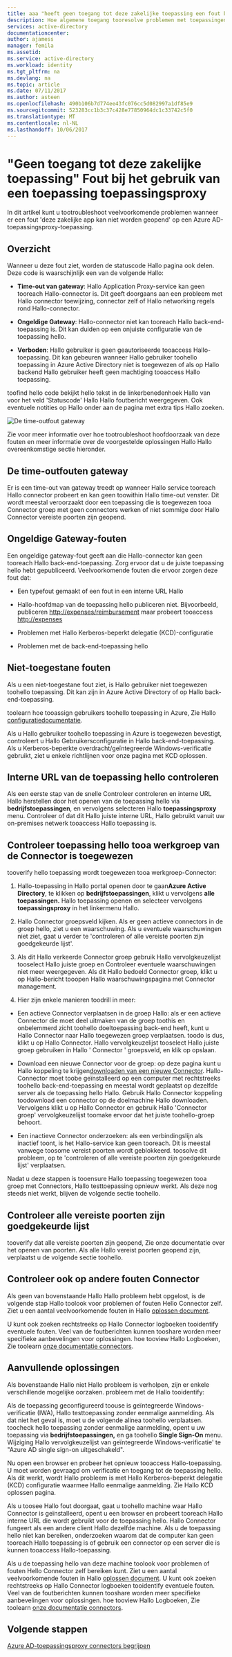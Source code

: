```yaml
---
title: aaa "heeft geen toegang tot deze zakelijke toepassing een fout bij het gebruik van een toepassing toepassingsproxy | Microsoft Docs'
description: Hoe algemene toegang tooresolve problemen met toepassingen voor Azure AD-toepassingsproxy.
services: active-directory
documentationcenter: 
author: ajamess
manager: femila
ms.assetid: 
ms.service: active-directory
ms.workload: identity
ms.tgt_pltfrm: na
ms.devlang: na
ms.topic: article
ms.date: 07/11/2017
ms.author: asteen
ms.openlocfilehash: 490b106b7d774ee43fc076cc5d082997a1df85e9
ms.sourcegitcommit: 523283cc1b3c37c428e77850964dc1c33742c5f0
ms.translationtype: MT
ms.contentlocale: nl-NL
ms.lasthandoff: 10/06/2017
---
```

# <a name="cant-access-this-corporate-application-error-when-using-an-application-proxy-application"></a>"Geen toegang tot deze zakelijke toepassing" Fout bij het gebruik van een toepassing toepassingsproxy

In dit artikel kunt u tootroubleshoot veelvoorkomende problemen wanneer er een fout 'deze zakelijke app kan niet worden geopend' op een Azure AD-toepassingsproxy-toepassing.

## <a name="overview"></a>Overzicht
Wanneer u deze fout ziet, worden de statuscode Hallo pagina ook delen. Deze code is waarschijnlijk een van de volgende Hallo:

-   **Time-out van gateway**: Hallo Application Proxy-service kan geen tooreach Hallo-connector is. Dit geeft doorgaans aan een probleem met Hallo connector toewijzing, connector zelf of Hallo networking regels rond Hallo-connector.

-   **Ongeldige Gateway**: Hallo-connector niet kan tooreach Hallo back-end-toepassing is. Dit kan duiden op een onjuiste configuratie van de toepassing hello.

-   **Verboden**: Hallo gebruiker is geen geautoriseerde tooaccess Hallo-toepassing. Dit kan gebeuren wanneer Hallo gebruiker toohello toepassing in Azure Active Directory niet is toegewezen of als op Hallo backend Hallo gebruiker heeft geen machtiging tooaccess Hallo toepassing.

toofind hello code bekijkt hello tekst in de linkerbenedenhoek Hallo van voor het veld 'Statuscode' Hallo Hallo foutbericht weergegeven. Ook eventuele notities op Hallo onder aan de pagina met extra tips Hallo zoeken.

   ![De time-outfout gateway](./media/application-proxy/connection-problem.png)

Zie voor meer informatie over hoe tootroubleshoot hoofdoorzaak van deze fouten en meer informatie over de voorgestelde oplossingen Hallo Hallo overeenkomstige sectie hieronder.

## <a name="gateway-timeout-errors"></a>De time-outfouten gateway

Er is een time-out van gateway treedt op wanneer Hallo service tooreach Hallo connector probeert en kan geen toowithin Hallo time-out venster. Dit wordt meestal veroorzaakt door een toepassing die is toegewezen tooa Connector groep met geen connectors werken of niet sommige door Hallo Connector vereiste poorten zijn geopend.


## <a name="bad-gateway-errors"></a>Ongeldige Gateway-fouten

Een ongeldige gateway-fout geeft aan die Hallo-connector kan geen tooreach Hallo back-end-toepassing. Zorg ervoor dat u de juiste toepassing hello hebt gepubliceerd. Veelvoorkomende fouten die ervoor zorgen deze fout dat:

-   Een typefout gemaakt of een fout in een interne URL Hallo

-   Hallo-hoofdmap van de toepassing hello publiceren niet. Bijvoorbeeld, publiceren <http://expenses/reimbursement> maar probeert tooaccess <http://expenses>

-   Problemen met Hallo Kerberos-beperkt delegatie (KCD)-configuratie

-   Problemen met de back-end-toepassing hello

## <a name="forbidden-errors"></a>Niet-toegestane fouten

Als u een niet-toegestane fout ziet, is Hallo gebruiker niet toegewezen toohello toepassing. Dit kan zijn in Azure Active Directory of op Hallo back-end-toepassing.

toolearn hoe tooassign gebruikers toohello toepassing in Azure, Zie Hallo [configuratiedocumentatie](https://docs.microsoft.com/azure/active-directory/application-proxy-publish-azure-portal#add-a-test-user).

Als u Hallo gebruiker toohello toepassing in Azure is toegewezen bevestigt, controleert u Hallo Gebruikersconfiguratie in Hallo back-end-toepassing. Als u Kerberos-beperkte overdracht/geïntegreerde Windows-verificatie gebruikt, ziet u enkele richtlijnen voor onze pagina met KCD oplossen.

## <a name="check-hello-applications-internal-url"></a>Interne URL van de toepassing hello controleren

Als een eerste stap van de snelle Controleer controleren en interne URL Hallo herstellen door het openen van de toepassing hello via **bedrijfstoepassingen**, en vervolgens selecteren Hallo **toepassingsproxy** menu. Controleer of dat dit Hallo juiste interne URL, Hallo gebruikt vanuit uw on-premises netwerk tooaccess Hallo toepassing is.

## <a name="check-hello-application-is-assigned-tooa-working-connector-group"></a>Controleer toepassing hello tooa werkgroep van de Connector is toegewezen

tooverify hello toepassing wordt toegewezen tooa werkgroep-Connector:

1.  Hallo-toepassing in Hallo portal openen door te gaan**Azure Active Directory**, te klikken op **bedrijfstoepassingen**, klikt u vervolgens **alle toepassingen.** Hallo toepassing openen en selecteer vervolgens **toepassingsproxy** in het linkermenu Hallo.

2.  Hallo Connector groepsveld kijken. Als er geen actieve connectors in de groep hello, ziet u een waarschuwing. Als u eventuele waarschuwingen niet ziet, gaat u verder te 'controleren of alle vereiste poorten zijn goedgekeurde lijst'.

3.  Als dit Hallo verkeerde Connector groep gebruik Hallo vervolgkeuzelijst tooselect Hallo juiste groep en Controleer eventuele waarschuwingen niet meer weergegeven. Als dit Hallo bedoeld Connector groep, klikt u op Hallo-bericht tooopen Hallo waarschuwingspagina met Connector management.

4.  Hier zijn enkele manieren toodrill in meer:

  * Een actieve Connector verplaatsen in de groep Hallo: als er een actieve Connector die moet deel uitmaken van de groep toothis en onbelemmerd zicht toohello doeltoepassing back-end heeft, kunt u Hallo Connector naar Hallo toegewezen groep verplaatsen. toodo is dus, klikt u op Hallo Connector. Hallo vervolgkeuzelijst tooselect Hallo juiste groep gebruiken in Hallo ' Connector ' groepsveld, en klik op opslaan.

  * Download een nieuwe Connector voor de groep: op deze pagina kunt u Hallo koppeling te krijgen[downloaden van een nieuwe Connector](https://download.msappproxy.net/Subscription/d3c8b69d-6bf7-42be-a529-3fe9c2e70c90/Connector/Download). Hallo-Connector moet toobe geïnstalleerd op een computer met rechtstreeks toohello back-end-toepassing en meestal wordt geplaatst op dezelfde server als de toepassing hello Hallo. Gebruik Hallo Connector koppeling toodownload een connector op de doelmachine Hallo downloaden. Vervolgens klikt u op Hallo Connector en gebruik Hallo 'Connector groep' vervolgkeuzelijst toomake ervoor dat het juiste toohello-groep behoort.

  * Een inactieve Connector onderzoeken: als een verbindingslijn als inactief toont, is het Hallo-service kan geen tooreach. Dit is meestal vanwege toosome vereist poorten wordt geblokkeerd. toosolve dit probleem, op te 'controleren of alle vereiste poorten zijn goedgekeurde lijst' verplaatsen.

Nadat u deze stappen is tooensure Hallo toepassing toegewezen tooa groep met Connectors, Hallo testtoepassing opnieuw werkt. Als deze nog steeds niet werkt, blijven de volgende sectie toohello.

## <a name="check-all-required-ports-are-whitelisted"></a>Controleer alle vereiste poorten zijn goedgekeurde lijst

tooverify dat alle vereiste poorten zijn geopend, Zie onze documentatie over het openen van poorten. Als alle Hallo vereist poorten geopend zijn, verplaatst u de volgende sectie toohello.

## <a name="check-for-other-connector-errors"></a>Controleer ook op andere fouten Connector

Als geen van bovenstaande Hallo Hallo probleem hebt opgelost, is de volgende stap Hallo toolook voor problemen of fouten Hello Connector zelf. Ziet u een aantal veelvoorkomende fouten in Hallo [oplossen document](https://docs.microsoft.com/azure/active-directory/active-directory-application-proxy-troubleshoot#connector-errors). 

U kunt ook zoeken rechtstreeks op Hallo Connector logboeken tooidentify eventuele fouten. Veel van de foutberichten kunnen tooshare worden meer specifieke aanbevelingen voor oplossingen. hoe tooview Hallo Logboeken, Zie toolearn [onze documentatie connectors](https://docs.microsoft.com/azure/active-directory/application-proxy-understand-connectors#under-the-hood).

## <a name="additional-resolutions"></a>Aanvullende oplossingen

Als bovenstaande Hallo niet Hallo probleem is verholpen, zijn er enkele verschillende mogelijke oorzaken. probleem met de Hallo tooidentify:

Als de toepassing geconfigureerd toouse is geïntegreerde Windows-verificatie (IWA), Hallo testtoepassing zonder eenmalige aanmelding. Als dat niet het geval is, moet u de volgende alinea toohello verplaatsen. toocheck hello toepassing zonder eenmalige aanmelding, opent u uw toepassing via **bedrijfstoepassingen,** en ga toohello **Single Sign-On** menu. Wijziging Hallo vervolgkeuzelijst van geïntegreerde Windows-verificatie' te "Azure AD single sign-on uitgeschakeld". 

Nu open een browser en probeer het opnieuw tooaccess Hallo-toepassing. U moet worden gevraagd om verificatie en toegang tot de toepassing hello. Als dit werkt, wordt Hallo probleem is met Hallo Kerberos-beperkt delegatie (KCD) configuratie waarmee Hallo eenmalige aanmelding. Zie Hallo KCD oplossen pagina.

Als u toosee Hallo fout doorgaat, gaat u toohello machine waar Hallo Connector is geïnstalleerd, opent u een browser en probeert tooreach Hallo interne URL die wordt gebruikt voor de toepassing hello. Hallo Connector fungeert als een andere client Hallo dezelfde machine. Als u de toepassing hello niet kan bereiken, onderzoeken waarom dat de computer kan geen tooreach Hallo toepassing is of gebruik een connector op een server die is kunnen tooaccess Hallo-toepassing.

Als u de toepassing hello van deze machine toolook voor problemen of fouten Hello Connector zelf bereiken kunt. Ziet u een aantal veelvoorkomende fouten in Hallo [oplossen document](https://docs.microsoft.com/azure/active-directory/active-directory-application-proxy-troubleshoot#connector-errors). U kunt ook zoeken rechtstreeks op Hallo Connector logboeken tooidentify eventuele fouten. Veel van de foutberichten kunnen tooshare worden meer specifieke aanbevelingen voor oplossingen. hoe tooview Hallo Logboeken, Zie toolearn [onze documentatie connectors](https://docs.microsoft.com/azure/active-directory/application-proxy-understand-connectors#under-the-hood).

## <a name="next-steps"></a>Volgende stappen
[Azure AD-toepassingsproxy connectors begrijpen](application-proxy-understand-connectors.md)
